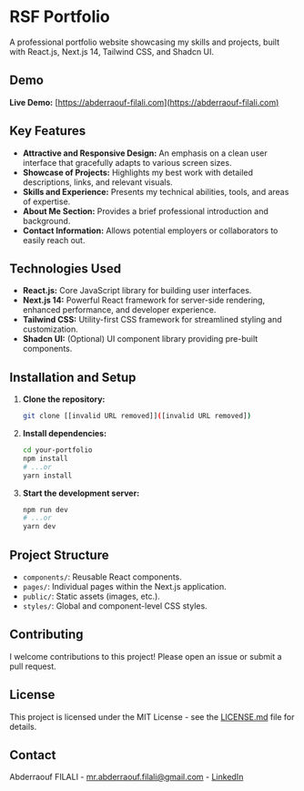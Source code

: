 

# RSF Portfolio

A professional portfolio website showcasing my skills and projects, built with React.js, Next.js 14, Tailwind CSS, and Shadcn UI.

## Demo

**Live Demo:** [https://abderraouf-filali.com](https://abderraouf-filali.com)  


## Key Features

* **Attractive and Responsive Design:**  An emphasis on a clean user interface that gracefully adapts to various screen sizes.
* **Showcase of Projects:** Highlights my best work with detailed descriptions, links, and relevant visuals.
* **Skills and Experience:** Presents my technical abilities, tools, and areas of expertise.
* **About Me Section:** Provides a brief professional introduction and background.
* **Contact Information:** Allows potential employers or collaborators to easily reach out.

## Technologies Used

* **React.js:** Core JavaScript library for building user interfaces.
* **Next.js 14:** Powerful React framework for server-side rendering, enhanced performance, and developer experience.
* **Tailwind CSS:** Utility-first CSS framework for streamlined styling and customization.
* **Shadcn UI:** (Optional) UI component library providing pre-built components. 

## Installation and Setup

1.  **Clone the repository:**
    ```bash
    git clone [[invalid URL removed]]([invalid URL removed])
    ```

2.  **Install dependencies:**
    ```bash
    cd your-portfolio
    npm install 
    # ...or 
    yarn install
    ```

3.  **Start the development server:**
    ```bash
    npm run dev
    # ...or
    yarn dev
    ```

## Project Structure

*  `components/`: Reusable React components.
*  `pages/`: Individual pages within the Next.js application.
*  `public/`: Static assets (images, etc.).
*  `styles/`: Global and component-level CSS styles.

## Contributing

I welcome contributions to this project! Please open an issue or submit a pull request.

## License

This project is licensed under the MIT License - see the [LICENSE.md](LICENSE.md) file for details.

## Contact

Abderraouf FILALI - mr.abderraouf.filali@gmail.com - [LinkedIn](https://www.linkedin.com/in/abderraouf-filali/)
